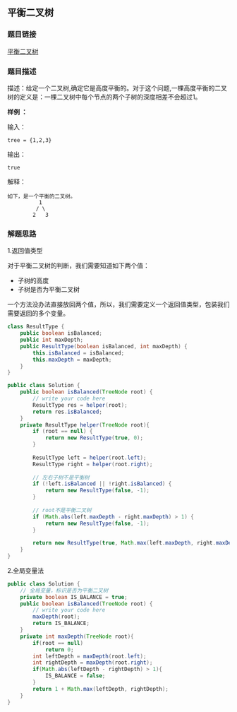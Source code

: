 ## 平衡二叉树

### 题目链接

[平衡二叉树](http://www.lintcode.com/problem/balanced-binary-tree/)

### 题目描述

描述：给定一个二叉树,确定它是高度平衡的。对于这个问题,一棵高度平衡的二叉树的定义是：一棵二叉树中每个节点的两个子树的深度相差不会超过1。

**样例 ：**

输入：

```shell
tree = {1,2,3}
```

输出：

```shell
true
```

解释：

```shell
如下，是一个平衡的二叉树。
          1  
         / \                
        2   3
```

### 解题思路

1.返回值类型

对于平衡二叉树的判断，我们需要知道如下两个值：

* 子树的高度
* 子树是否为平衡二叉树

一个方法没办法直接放回两个值，所以，我们需要定义一个返回值类型，包装我们需要返回的多个变量。

```java
class ResultType {
    public boolean isBalanced;
    public int maxDepth;
    public ResultType(boolean isBalanced, int maxDepth) {
        this.isBalanced = isBalanced;
        this.maxDepth = maxDepth;
    }
}

public class Solution {
    public boolean isBalanced(TreeNode root) {
        // write your code here
        ResultType res = helper(root);
        return res.isBalanced;
    }
    private ResultType helper(TreeNode root){
        if (root == null) {
            return new ResultType(true, 0);
        }
        
        ResultType left = helper(root.left);
        ResultType right = helper(root.right);
        
        // 左右子树不是平衡树
        if (!left.isBalanced || !right.isBalanced) {
            return new ResultType(false, -1);
        }
        
        // root不是平衡二叉树
        if (Math.abs(left.maxDepth - right.maxDepth) > 1) {
            return new ResultType(false, -1);
        }
        
        return new ResultType(true, Math.max(left.maxDepth, right.maxDepth) + 1);
    }
}
```



2.全局变量法

```java
public class Solution {
    // 全局变量，标识是否为平衡二叉树
    private boolean IS_BALANCE = true;
    public boolean isBalanced(TreeNode root) {
        // write your code here
        maxDepth(root);
        return IS_BALANCE;
    }
    private int maxDepth(TreeNode root){
        if(root == null)
            return 0;
        int leftDepth = maxDepth(root.left);
        int rightDepth = maxDepth(root.right);
        if(Math.abs(leftDepth - rightDepth) > 1){
            IS_BALANCE = false;
        }
        return 1 + Math.max(leftDepth, rightDepth);
    }
}
```

